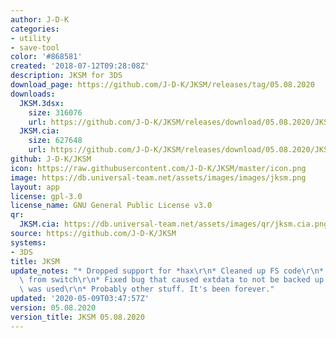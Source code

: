 ```yaml
---
author: J-D-K
categories:
- utility
- save-tool
color: '#868581'
created: '2018-07-12T09:28:08Z'
description: JKSM for 3DS
download_page: https://github.com/J-D-K/JKSM/releases/tag/05.08.2020
downloads:
  JKSM.3dsx:
    size: 316076
    url: https://github.com/J-D-K/JKSM/releases/download/05.08.2020/JKSM.3dsx
  JKSM.cia:
    size: 627648
    url: https://github.com/J-D-K/JKSM/releases/download/05.08.2020/JKSM.cia
github: J-D-K/JKSM
icon: https://raw.githubusercontent.com/J-D-K/JKSM/master/icon.png
image: https://db.universal-team.net/assets/images/images/jksm.png
layout: app
license: gpl-3.0
license_name: GNU General Public License v3.0
qr:
  JKSM.cia: https://db.universal-team.net/assets/images/qr/jksm.cia.png
source: https://github.com/J-D-K/JKSM
systems:
- 3DS
title: JKSM
update_notes: "* Dropped support for *hax\r\n* Cleaned up FS code\r\n* Favorites ported\
  \ from switch\r\n* Fixed bug that caused extdata to not be backed up when dump all\
  \ was used\r\n* Probably other stuff. It's been forever."
updated: '2020-05-09T03:47:57Z'
version: 05.08.2020
version_title: JKSM 05.08.2020
---
```

